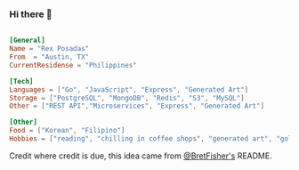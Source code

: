 ### Hi there 👋

```toml

[General]
Name = "Rex Posadas"
From  = "Austin, TX"
CurrentResidense = "Philippines"

[Tech]
Languages = ["Go", "JavaScript", "Express", "Generated Art"]
Storage = ["PostgreSQL", "MongoDB", "Redis", "S3", "MySQL"]
Other = ["REST API","Microservices", "Express", "Generated Art"]

[Other]
Food = ["Korean", "Filipino"]
Hobbies = ["reading", "chilling in coffee shops", "generated art", "golf"]
```

Credit where credit is due, this idea came from [@BretFisher's](https://github.com/BretFisher) README.
